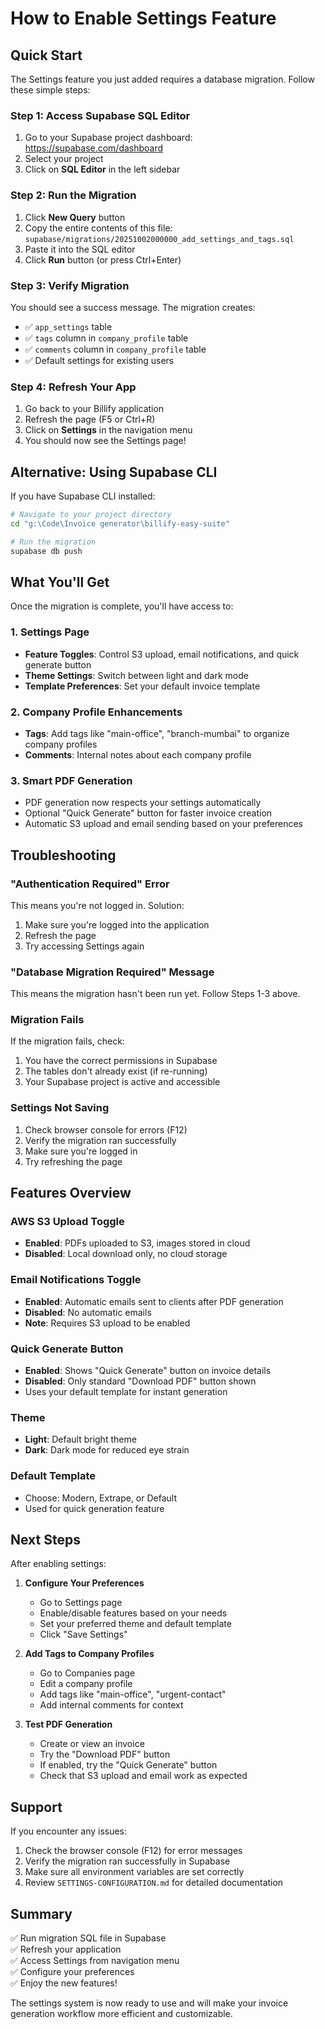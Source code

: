 # How to Enable Settings Feature

## Quick Start

The Settings feature you just added requires a database migration. Follow these simple steps:

### Step 1: Access Supabase SQL Editor

1. Go to your Supabase project dashboard: https://supabase.com/dashboard
2. Select your project
3. Click on **SQL Editor** in the left sidebar

### Step 2: Run the Migration

1. Click **New Query** button
2. Copy the entire contents of this file: `supabase/migrations/20251002000000_add_settings_and_tags.sql`
3. Paste it into the SQL editor
4. Click **Run** button (or press Ctrl+Enter)

### Step 3: Verify Migration

You should see a success message. The migration creates:
- ✅ `app_settings` table
- ✅ `tags` column in `company_profile` table
- ✅ `comments` column in `company_profile` table
- ✅ Default settings for existing users

### Step 4: Refresh Your App

1. Go back to your Billify application
2. Refresh the page (F5 or Ctrl+R)
3. Click on **Settings** in the navigation menu
4. You should now see the Settings page!

## Alternative: Using Supabase CLI

If you have Supabase CLI installed:

```bash
# Navigate to your project directory
cd "g:\Code\Invoice generator\billify-easy-suite"

# Run the migration
supabase db push
```

## What You'll Get

Once the migration is complete, you'll have access to:

### 1. Settings Page
- **Feature Toggles**: Control S3 upload, email notifications, and quick generate button
- **Theme Settings**: Switch between light and dark mode
- **Template Preferences**: Set your default invoice template

### 2. Company Profile Enhancements
- **Tags**: Add tags like "main-office", "branch-mumbai" to organize company profiles
- **Comments**: Internal notes about each company profile

### 3. Smart PDF Generation
- PDF generation now respects your settings automatically
- Optional "Quick Generate" button for faster invoice creation
- Automatic S3 upload and email sending based on your preferences

## Troubleshooting

### "Authentication Required" Error

This means you're not logged in. Solution:
1. Make sure you're logged into the application
2. Refresh the page
3. Try accessing Settings again

### "Database Migration Required" Message

This means the migration hasn't been run yet. Follow Steps 1-3 above.

### Migration Fails

If the migration fails, check:
1. You have the correct permissions in Supabase
2. The tables don't already exist (if re-running)
3. Your Supabase project is active and accessible

### Settings Not Saving

1. Check browser console for errors (F12)
2. Verify the migration ran successfully
3. Make sure you're logged in
4. Try refreshing the page

## Features Overview

### AWS S3 Upload Toggle
- **Enabled**: PDFs uploaded to S3, images stored in cloud
- **Disabled**: Local download only, no cloud storage

### Email Notifications Toggle
- **Enabled**: Automatic emails sent to clients after PDF generation
- **Disabled**: No automatic emails
- **Note**: Requires S3 upload to be enabled

### Quick Generate Button
- **Enabled**: Shows "Quick Generate" button on invoice details
- **Disabled**: Only standard "Download PDF" button shown
- Uses your default template for instant generation

### Theme
- **Light**: Default bright theme
- **Dark**: Dark mode for reduced eye strain

### Default Template
- Choose: Modern, Extrape, or Default
- Used for quick generation feature

## Next Steps

After enabling settings:

1. **Configure Your Preferences**
   - Go to Settings page
   - Enable/disable features based on your needs
   - Set your preferred theme and default template
   - Click "Save Settings"

2. **Add Tags to Company Profiles**
   - Go to Companies page
   - Edit a company profile
   - Add tags like "main-office", "urgent-contact"
   - Add internal comments for context

3. **Test PDF Generation**
   - Create or view an invoice
   - Try the "Download PDF" button
   - If enabled, try the "Quick Generate" button
   - Check that S3 upload and email work as expected

## Support

If you encounter any issues:

1. Check the browser console (F12) for error messages
2. Verify the migration ran successfully in Supabase
3. Make sure all environment variables are set correctly
4. Review `SETTINGS-CONFIGURATION.md` for detailed documentation

## Summary

✅ Run migration SQL file in Supabase  
✅ Refresh your application  
✅ Access Settings from navigation menu  
✅ Configure your preferences  
✅ Enjoy the new features!

The settings system is now ready to use and will make your invoice generation workflow more efficient and customizable.
